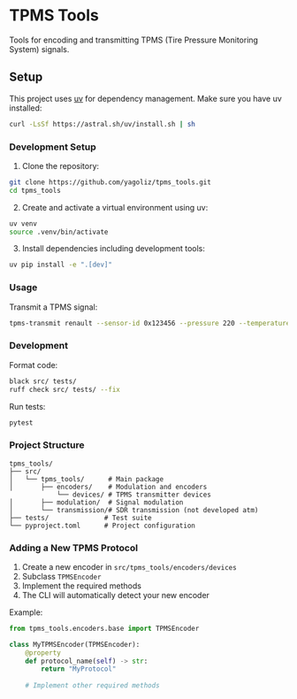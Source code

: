 # TPMS Tools

Tools for encoding and transmitting TPMS (Tire Pressure Monitoring System) signals.

## Setup

This project uses [uv](https://github.com/astral-sh/uv) for dependency management. Make sure you have uv installed:

```bash
curl -LsSf https://astral.sh/uv/install.sh | sh
```

### Development Setup

1. Clone the repository:
```bash
git clone https://github.com/yagoliz/tpms_tools.git
cd tpms_tools
```

2. Create and activate a virtual environment using uv:
```bash
uv venv
source .venv/bin/activate 
```

3. Install dependencies including development tools:
```bash
uv pip install -e ".[dev]"
```

### Usage

Transmit a TPMS signal:
```bash
tpms-transmit renault --sensor-id 0x123456 --pressure 220 --temperature 25
```

### Development

Format code:
```bash
black src/ tests/
ruff check src/ tests/ --fix
```

Run tests:
```bash
pytest
```

### Project Structure

```
tpms_tools/
├── src/
│   └── tpms_tools/      # Main package
│       ├── encoders/    # Modulation and encoders
            └── devices/ # TPMS transmitter devices
│       ├── modulation/  # Signal modulation
│       └── transmission/# SDR transmission (not developed atm)
├── tests/              # Test suite
└── pyproject.toml      # Project configuration
```

### Adding a New TPMS Protocol

1. Create a new encoder in `src/tpms_tools/encoders/devices`
2. Subclass `TPMSEncoder`
3. Implement the required methods
4. The CLI will automatically detect your new encoder

Example:
```python
from tpms_tools.encoders.base import TPMSEncoder

class MyTPMSEncoder(TPMSEncoder):
    @property
    def protocol_name(self) -> str:
        return "MyProtocol"
    
    # Implement other required methods
```